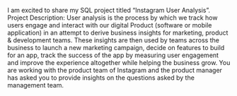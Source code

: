 I am excited to share my SQL project titled “Instagram User Analysis”.
Project Description:
User analysis is the process by which we track how users engage and interact with our digital Product (software or mobile application) in an attempt to derive business insights for marketing, product & development teams. These insights are then used by teams across the business to launch a new marketing campaign, decide on features to build for an app, track the success of the app by measuring user engagement and improve the experience altogether while helping the business grow. You are working with the product team of Instagram and the product manager has asked you to provide insights on the questions asked by the management team.
